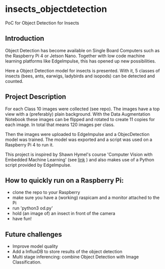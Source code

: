 # insects_objectdetection
PoC for Object Detection for Insects

## Introduction
Object Detection has become available on Single Board Computers such as the Raspberry Pi 4 or Jetson Nano. Together with low code machine learning platforms like EdgeImpulse, this has opened up new possibilities. 

Here a Object Detection model for insects is presented. With it, 5 classes of insects (bees, ants, earwigs, ladybirds and isopods) can be detected and counted. 

## Project Description
For each Class 10 images were collected (see repo). The images have a top view with a (preferably) plain background. 
With the Data Augmentation Notebook these images can be flipped and rotated to create 11 copies for each image. In total that means 120 images per class.

Then the images were uploaded to EdgeImpulse and a ObjecDetection model was trained.
The model was exported and a script was used on a Raspberry Pi 4 to run it.

This project is inspired by Shawn Hymel's course 'Computer Vision with Embedded Machine Learning' (see [link](https://www.coursera.org/learn/computer-vision-with-embedded-machine-learning) ) and also makes use of a Python script provided by EdgeImpulse.

## How to quickly run on a Raspberry Pi:
- clone the repo to your Raspberry
- make sure you have a (working) raspicam and a monitor attached to the Pi
- run 'python3 od.py'
- hold (an image of) an insect in front of the camera
- have fun!

## Future challenges
- Improve model quality
- Add a InfluxDB to store results of the object detection
- Multi stage inferencing: combine Object Detection with Image Classification. 

